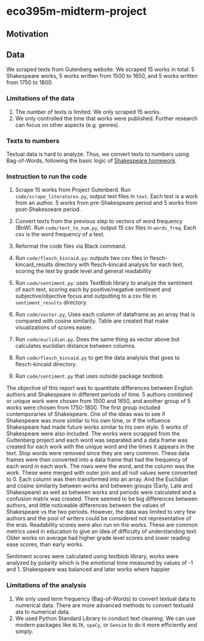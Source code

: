 # eco395m-midterm-project

## Motivation

## Data
We scraped texts from Gutenberg website. We scraped 15 works in total: 5 Shakespeare works, 5 works written from 1500 to 1650, and 5 works written from 1750 to 1800.

### Limitations of the data
1. The number of texts is limited. We only scraped 15 works.
2. We only controlled the time that works were published. Further research can focus on other aspects (e.g. genres).

### Texts to numbers
Textual data is hard to analyze. Thus, we convert texts to numbers using Bag-of-Words, following the basic logic of [Shakespeare homework](https://github.com/edkrueger/eco395m-homework-shakespeare).



### Instruction to run the code
1. Scrape 15 works from Project Gutenberd. Run `code/scrape_literatures.py`, output text files in `text`. Each text is a work from an author. 5 works from pre-Shakespeare period and 5 works from post-Shakesoeare period.

2. Convert texts from the previous step to vectors of word frequency (BoW). Run `code/text_to_num.py`, output 15 csv files in `words_freq`. Each csv is the word frequency of a text.  

3. Reformat the code files via Black command.

4. Run `code/flesch_kincaid.py`: outputs two csv files in flesch-kincaid_results directory with flesch-kincaid analysis for each text, scoring the text by grade level and general readability

5. Run `code/sentiment.py`: uses TextBlob library to analyze the sentiment of each text, scoring each by positive/negative sentiment and subjective/objective focus and outputting to a csv file in `sentiment_results` directory.

4. Run `code/vector.py`, Uses each column of dataframe as an array that is compared with cosine similarity. Table are created that make visualizations of scores easier.

5. Run `code/euclidian.py`. Does the same thing as vector above but calculates euclidian distance between columns. 

6. Run `code/flesch_kincaid.py` to get the data analyisis that goes to flesch-kincaid  directory. 

7. Run `code/sentiment.py` that uses outside package textblob

  The objective of this report was to quantitate differences between English authors and Shakespeare  in different periods of time. 5 authors combined or unique work were chosen from 1500 and 1650, and another group of 5 works were chosen from 1750-1800. The first group included contemporaries of Shakespeare. One of the ideas was to see if Shakespeare was more similar to his own time, or if the influence Shakespeare had made future works similar to his own style. 5 works of Shakespeare were also included. 
	The works were scrapped from the Guttenberg project and each word was separated and a data frame was created for each work with the unique word and the times it appears in the text. Stop words were removed since they are very common. 
	These data frames were then converted into a data frame that had the frequency of each word in each work. The rows were the word, and the column was the work. These were merged with outer join and all null values were converted to 0. Each column was then transformed into an array. And the Euclidian and cosine similarity between works and between groups (Early, Late and Shakespeare) as well as between works and periods were calculated and a confusion matrix was created. 
	There seemed to be big differences between authors, and little noticeable differences between the values of Shakespeare vs the two periods. However, the data was limited to very few authors and the pool of writers could be considered not representative of the eras. 
Readability scores were also run on the works. These are common metrics used in education to give an idea of difficulty of understanding text. Older works on average had higher grade level scores and lower reading ease scores, than early works. 

Sentiment scores were calculated using textblob library, works were analyzed by polarity which is the emotional tone measured by values of -1 and 1. Shakespeare was balanced and later works where happier 
	
### Limitations of the analysis
1. We only used term frequency (Bag-of-Words) to convert textual data to numerical data. There are more advanced methods to convert textuald ata to numerical data.
2. We used Python Standard Library to conduct text cleaning. We can use modern packages like `NLTK`, `spaCy`, or `Gensim` to do it more efficiently and simply.
